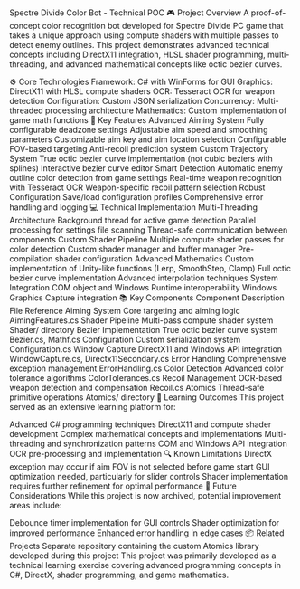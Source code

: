 Spectre Divide Color Bot - Technical POC
🎮 Project Overview
A proof-of-concept color recognition bot developed for Spectre Divide PC game that takes a unique approach using compute shaders with multiple passes to detect enemy outlines. This project demonstrates advanced technical concepts including DirectX11 integration, HLSL shader programming, multi-threading, and advanced mathematical concepts like octic bezier curves.

⚙️ Core Technologies
Framework: C# with WinForms for GUI
Graphics: DirectX11 with HLSL compute shaders
OCR: Tesseract OCR for weapon detection
Configuration: Custom JSON serialization
Concurrency: Multi-threaded processing architecture
Mathematics: Custom implementation of game math functions
🔧 Key Features
Advanced Aiming System
Fully configurable deadzone settings
Adjustable aim speed and smoothing parameters
Customizable aim key and aim location selection
Configurable FOV-based targeting
Anti-recoil prediction system
Custom Trajectory System
True octic bezier curve implementation (not cubic beziers with splines)
Interactive bezier curve editor
Smart Detection
Automatic enemy outline color detection from game settings
Real-time weapon recognition with Tesseract OCR
Weapon-specific recoil pattern selection
Robust Configuration
Save/load configuration profiles
Comprehensive error handling and logging
💻 Technical Implementation
Multi-Threading Architecture
Background thread for active game detection
Parallel processing for settings file scanning
Thread-safe communication between components
Custom Shader Pipeline
Multiple compute shader passes for color detection
Custom shader manager and buffer manager
Pre-compilation shader configuration
Advanced Mathematics
Custom implementation of Unity-like functions (Lerp, SmoothStep, Clamp)
Full octic bezier curve implementation
Advanced interpolation techniques
System Integration
COM object and Windows Runtime interoperability
Windows Graphics Capture integration
📚 Key Components
Component	Description	File Reference
Aiming System	Core targeting and aiming logic	AimingFeatures.cs
Shader Pipeline	Multi-pass compute shader system	Shader/ directory
Bezier Implementation	True octic bezier curve system	Bezier.cs, Mathf.cs
Configuration	Custom serialization system	Configuration.cs
Window Capture	DirectX11 and Windows API integration	WindowCapture.cs, Directx11Secondary.cs
Error Handling	Comprehensive exception management	ErrorHandling.cs
Color Detection	Advanced color tolerance algorithms	ColorTolerances.cs
Recoil Management	OCR-based weapon detection and compensation	Recoil.cs
Atomics	Thread-safe primitive operations	Atomics/ directory
🧠 Learning Outcomes
This project served as an extensive learning platform for:

Advanced C# programming techniques
DirectX11 and compute shader development
Complex mathematical concepts and implementations
Multi-threading and synchronization patterns
COM and Windows API integration
OCR pre-processing and implementation
🔍 Known Limitations
DirectX exception may occur if aim FOV is not selected before game start
GUI optimization needed, particularly for slider controls
Shader implementation requires further refinement for optimal performance
🔮 Future Considerations
While this project is now archived, potential improvement areas include:

Debounce timer implementation for GUI controls
Shader optimization for improved performance
Enhanced error handling in edge cases
📦 Related Projects
Separate repository containing the custom Atomics library developed during this project
This project was primarily developed as a technical learning exercise covering advanced programming concepts in C#, DirectX, shader programming, and game mathematics.
